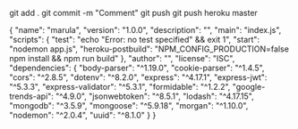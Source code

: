git add .
git commit -m "Comment"
git push
git push heroku master

{
  "name": "marula",
  "version": "1.0.0",
  "description": "",
  "main": "index.js",
  "scripts": {
    "test": "echo \"Error: no test specified\" && exit 1",
    "start": "nodemon app.js",
    "heroku-postbuild": "NPM_CONFIG_PRODUCTION=false npm install && npm run build"
  },
  "author": "",
  "license": "ISC",
  "dependencies": {
    "body-parser": "^1.19.0",
    "cookie-parser": "^1.4.5",
    "cors": "^2.8.5",
    "dotenv": "^8.2.0",
    "express": "^4.17.1",
    "express-jwt": "^5.3.3",
    "express-validator": "^5.3.1",
    "formidable": "^1.2.2",
    "google-trends-api": "^4.9.0",
    "jsonwebtoken": "^8.5.1",
    "lodash": "^4.17.15",
    "mongodb": "^3.5.9",
    "mongoose": "^5.9.18",
    "morgan": "^1.10.0",
    "nodemon": "^2.0.4",
    "uuid": "^8.1.0"
  }
}
